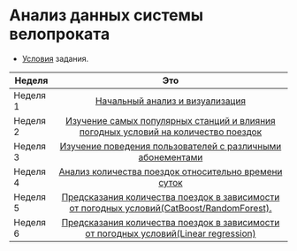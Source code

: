 # Анализ данных системы велопроката
* [Условия](https://github.com/titovd/cycle-share-system-kaggle/blob/master/task.pdf) задания.

| Неделя       | Это                |
| ------------- |:------------------:|
| Неделя 1     | [Начальный анализ и визуализация](https://github.com/titovd/cycle-share-system-kaggle/blob/master/notebooks/initial_analysis_and_visualization.ipynb) |
| Неделя 2     | [Изучение самых популярных станций и влияния погодных условий на количество поездок](https://github.com/titovd/cycle-share-system-kaggle/blob/master/notebooks/popular_stations_and_weather.ipynb) |
| Неделя 3  | [Изучение поведения пользователей с различными абонементами]()|
| Неделя 4| [Анализ количества поездок относительно времени суток](https://github.com/titovd/cycle-share-system-kaggle/blob/master/notebooks/usertype_analysis.ipynb)|
| Неделя 5| [Предсказания количества поездок в зависимости от погодных условий(CatBoost/RandomForest).](https://github.com/titovd/cycle-share-system-kaggle/blob/master/notebooks/prediction.ipynb)|
| Неделя 6 | [Предсказания количества поездок в зависимости от погодных условий(Linear regression)](https://github.com/titovd/cycle-share-system-kaggle/blob/master/notebooks/predictions_lin_reg_elastic.ipynb)|


